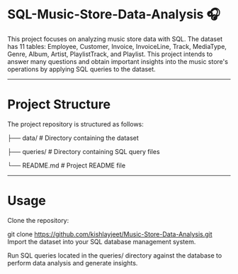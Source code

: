 # SQL-Music-Store-Data-Analysis 🎧

This project focuses on analyzing music store data with SQL. The dataset has 11 tables: Employee, Customer, Invoice, InvoiceLine, Track, MediaType, Genre, Album, Artist, PlaylistTrack, and Playlist. This project intends to answer many questions and obtain important insights into the music store's operations by applying SQL queries to the dataset.

---

# Project Structure
The project repository is structured as follows:

├── data/                                # Directory containing the dataset

├── queries/                             # Directory containing SQL query files

└── README.md                            # Project README file

---

# Usage
Clone the repository:

git clone https://github.com/kishlayjeet/Music-Store-Data-Analysis.git
Import the dataset into your SQL database management system.

Run SQL queries located in the queries/ directory against the database to perform data analysis and generate insights.
